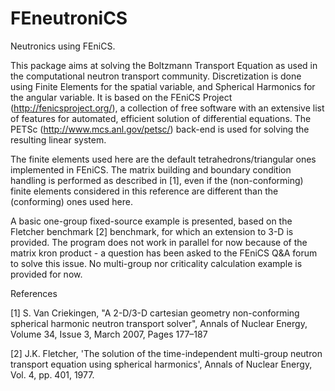 FEneutroniCS
============

Neutronics using FEniCS.

This package aims at solving the Boltzmann Transport Equation as used in the computational neutron transport community.
Discretization is done using Finite Elements for the spatial variable, and Spherical Harmonics for the angular variable.
It is based on the FEniCS Project (http://fenicsproject.org/), a collection of free software with an extensive list of features for automated, efficient solution of differential equations.
The PETSc (http://www.mcs.anl.gov/petsc/) back-end is used for solving the resulting linear system.

The finite elements used here are the default tetrahedrons/triangular ones implemented in FEniCS.
The matrix building and boundary condition handling is performed as described in [1],
even if the (non-conforming) finite elements considered in this reference are different than the (conforming) ones used here.

A basic one-group fixed-source example is presented,
based on the Fletcher benchmark [2] benchmark,
for which an extension to 3-D is provided.
The program does not work in parallel for now because of the matrix kron product - a question has been asked to the FEniCS Q&A forum to solve this issue.
No multi-group nor criticality calculation example is provided for now.

References

[1] S. Van Criekingen, "A 2-D/3-D cartesian geometry non-conforming spherical harmonic neutron transport solver", Annals of Nuclear Energy, Volume 34, Issue 3, March 2007, Pages 177–187

[2] J.K. Fletcher, 'The solution of the time-independent multi-group neutron transport equation using spherical harmonics', Annals of Nuclear Energy, Vol. 4, pp. 401, 1977.

